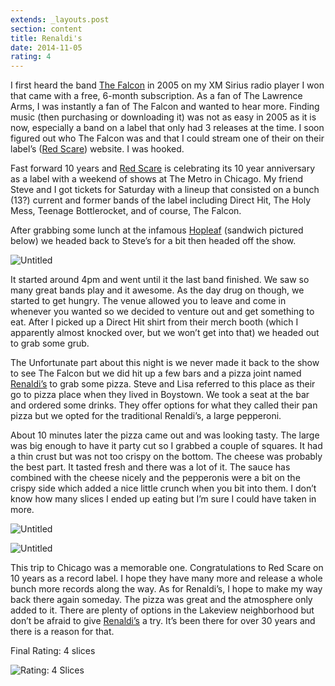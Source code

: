 ```yaml
---
extends: _layouts.post
section: content
title: Renaldi's
date: 2014-11-05
rating: 4
---
```


I first heard the band [The Falcon](https://www.facebook.com/MoFukkinFalcon/) in 2005 on my XM Sirius radio player I won that came with a free, 6-month subscription. As a fan of The Lawrence Arms, I was instantly a fan of The Falcon and wanted to hear more. Finding music (then purchasing or downloading it) was not as easy in 2005 as it is now, especially a band on a label that only had 3 releases at the time. I soon figured out who The Falcon was and that I could stream one of their on their label’s ([Red Scare](http://www.redscare.net/site/)) website. I was hooked.

Fast forward 10 years and [Red Scare](http://www.redscare.net/site/) is celebrating its 10 year anniversary as a label with a weekend of shows at The Metro in Chicago. My friend Steve and I got tickets for Saturday with a lineup that consisted on a bunch (13?) current and former bands of the label including Direct Hit, The Holy Mess, Teenage Bottlerocket, and of course, The Falcon.

After grabbing some lunch at the infamous [Hopleaf](http://www.hopleafbar.com/) (sandwich pictured below) we headed back to Steve’s for a bit then headed off the show.

![Untitled](https://c1.staticflickr.com/8/7563/15401661814_fe242089cb.jpg)

It started around 4pm and went until it the last band finished. We saw so many great bands play and it awesome. As the day drug on though, we started to get hungry. The venue allowed you to leave and come in whenever you wanted so we decided to venture out and get something to eat. After I picked up a Direct Hit shirt from their merch booth (which I apparently almost knocked over, but we won’t get into that) we headed out to grab some grub.

The Unfortunate part about this night is we never made it back to the show to see The Falcon but we did hit up a few bars and a pizza joint named [Renaldi’s](http://renaldispizzachicago.com/) to grab some pizza. Steve and Lisa referred to this place as their go to pizza place when they lived in Boystown. We took a seat at the bar and ordered some drinks. They offer options for what they called their pan pizza but we opted for the traditional Renaldi’s, a large pepperoni.

About 10 minutes later the pizza came out and was looking tasty. The large was big enough to have it party cut so I grabbed a couple of squares. It had a thin crust but was not too crispy on the bottom. The cheese was probably the best part. It tasted fresh and there was a lot of it. The sauce has combined with the cheese nicely and the pepperonis were a bit on the crispy side which added a nice little crunch when you bit into them. I don’t know how many slices I ended up eating but I’m sure I could have taken in more.

![Untitled](https://c3.staticflickr.com/8/7535/16023191882_76edd42355.jpg)

![Untitled](https://c6.staticflickr.com/6/5723/31053079965_68c2f26c7b.jpg)

This trip to Chicago was a memorable one. Congratulations to Red Scare on 10 years as a record label. I hope they have many more and release a whole bunch more records along the way. As for Renaldi’s, I hope to make my way back there again someday. The pizza was great and the atmosphere only added to it. There are plenty of options in the Lakeview neighborhood but don’t be afraid to give [Renaldi’s](http://renaldispizzachicago.com/) a try. It’s been there for over 30 years and there is a reason for that.

Final Rating: 4 slices

![Rating: 4 Slices](/assets/img/pizza4_sm.jpg)